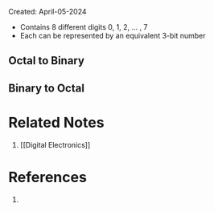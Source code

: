 Created: April-05-2024

- Contains 8 different digits 0, 1, 2, ... , 7
- Each can be represented by an equivalent 3-bit number
## Octal to Binary



## Binary to Octal



# Related Notes

1. [[Digital Electronics]]
# References

1. 